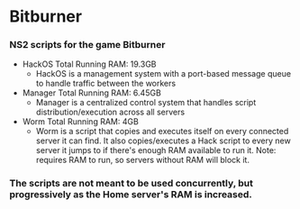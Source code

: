 # Bitburner
### NS2 scripts for the game Bitburner
- HackOS Total Running RAM: 19.3GB
  - HackOS is a management system with a port-based message queue to handle traffic between the workers
- Manager Total Running RAM: 6.45GB
  - Manager is a centralized control system that handles script distribution/execution across all servers
- Worm Total Running RAM: 4GB
  - Worm is a script that copies and executes itself on every connected server it can find. It also copies/executes a Hack script to every new server it jumps to if there's enough RAM available to run it. Note: requires RAM to run, so servers without RAM will block it.

### The scripts are not meant to be used concurrently, but progressively as the Home server's RAM is increased.

